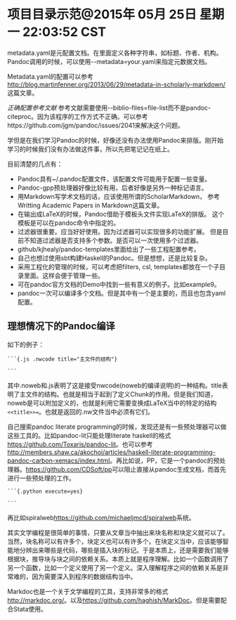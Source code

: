 项目目录示范@2015年 05月 25日 星期一 22:03:52 CST
======================================================================

metadata.yaml是元配置文档。在里面定义各种字符串，如标题、作者、机构。Pandoc调用的时候，可以使用--metadata=your.yaml来指定元数据文档。

Metadata.yaml的配置可以参考 http://blog.martinfenner.org/2013/06/29/metadata-in-scholarly-markdown/ 这篇文章。

*正确配置参考文献* 参考文献需要使用--biblio-files=file-list而不是pandoc-citeproc。因为该程序的工作方式不正确。可以参考https://github.com/jgm/pandoc/issues/2041来解决这个问题。

学但是在我们学习Pandoc的时候，好像还没有办法使用Pandoc来排版。刚开始学习的时候我们没有办法做这件事，所以先把笔记记在纸上。

目前清楚的几点有：

* Pandoc具有~/.pandoc配置文件，该配置文件可能用于配置一些变量。
* Pandoc-gpp预处理器好像比较有用，后者好像是另外一种标记语言。
* 用Markdown写学术文档的话，应该使用所谓的ScholarMarkdown，
参考Writting Academic Papers in Markdown这篇文章。
* 在输出成LaTeX的时候，Pandoc借助于模板头文件实现LaTeX的排版。
这个模板是可以在pandoc命令中指定的。
* 过滤器很重要。应当好好使用。因为过滤器可以实现很多的功能扩展。
但是目前不知道过滤器是否支持多个参数。是否可以一次使用多个过滤器。
* github/kjhealy/pandoc-templates里面给出了一些工程配置参考。
* 自己也想过使用sbt构建Haskell的Pandoc。但是想想，还是比较复杂。
* 采用工程化的管理的时候，可以考虑把filters, csl, templates都放在一个子目录里面。这样会便于管理一些。
* 可在pandoc官方文档的Demo中找到一些有意义的例子。比如example9。
* pandoc一次可以编译多个文档。但是其中有一个是主要的，而且也包含yaml配置。


## 理想情况下的Pandoc编译

如下的例子：

    ```{.js .nwcode title="主文件的结构"}

    ```

其中.noweb和.js表明了这是接受nwcode(noweb的编译说明)的一种结构。title表明了主文件的结构。也就是相当于起到了定义Chunk的作用。但是我们知道，noweb是可以附加定义的，也就是利用它需要变换成LaTeX当中的特定的结构``<<title>>=``。也就是返回的.nw文件当中必须有它们。

自己搜索pandoc literate programming的时候，发现还是有一些预处理器可以做这些工具的。比如pandoc-lit只能处理literate haskell的格式<https://github.com/Toxaris/pandoc-lit>。也可以参考<http://members.shaw.ca/akochoi/articles/haskell-literate-programming-pandoc-carbon-xemacs/index.html>。再比如说，PP，它是一个pandoc的预处理器。<https://github.com/CDSoft/pp>可以阻止直接从pandoc生成文档，而首先进行一些预处理的工作。

    ```{.python execute=yes}

    ```

再比如spiralweb<https://github.com/michaeljmcd/spiralweb>系统。

其实文学编程是很简单的事情，只要从文章当中抽出来块名称和块定义就可以了。当然，块名称可以有许多个，块定义也可以有许多个。在块定义当中，应该能够智能地分辨出来哪些是代码，哪些是插入块的标记。于是本质上，还是需要我们能够根据块，推导块与块之间的依赖关系。本质上就是程序理解。比如一个函数调用了另一个函数，比如一个定义使用了另一个定义。深入理解程序之间的依赖关系是非常难的，因为需要深入到程序的数据结构当中。

Markdoc也是一个关于文学编程的工具，支持非常多的格式<http://markdoc.org/>。以及<https://github.com/haghish/MarkDoc>。但是需要配合Stata使用。
